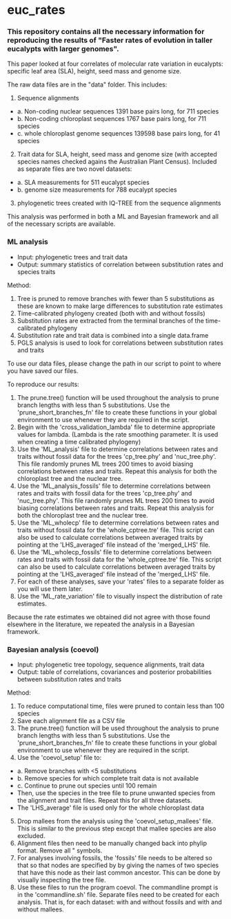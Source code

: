 # euc_rates

### This repository contains all the necessary information for reproducing the results of "Faster rates of evolution in taller eucalypts with larger genomes". 

This paper looked at four correlates of molecular rate variation in eucalypts: specific leaf area (SLA), height, seed mass and genome size.

The raw data files are in the "data" folder. This includes:

1. Sequence alignments 
- a. Non-coding nuclear sequences 1391 base pairs long, for 711 species
- b. Non-coding chloroplast sequences 1767 base pairs long, for 711 species
- c. whole chloroplast genome sequences 139598 base pairs long, for 41 species

2. Trait data for SLA, height, seed mass and genome size (with accepted species names checked agains the Australian Plant Census). Included as separate files are two novel datasets:
- a. SLA measurements for 511 eucalypt species
- b. genome size measurements for 788 eucalypt species

3. phylogenetic trees created with IQ-TREE from the sequence alignments

This analysis was performed in both a ML and Bayesian framework and all of the necessary scripts are available.

### ML analysis
- Input: phylogenetic trees and trait data
- Output: summary statistics of correlation between substitution rates and species traits

Method:
1. Tree is pruned to remove branches with fewer than 5 substitutions as these are known to make large differences to substitution rate estimates
2. Time-calibrated phylogeny created (both with and without fossils)
3. Substitution rates are extracted from the terminal branches of the time-calibrated phylogeny
4. Substitution rate and trait data is combined into a single data.frame
5. PGLS analysis is used to look for correlations between substitution rates and traits

To use our data files, please change the path in our script to point to where you have saved our files.

To reproduce our results:
1. The prune.tree() function will be used throughout the analysis to prune branch lengths with less than 5 substitutions. Use the 'prune_short_branches_fn' file to create these functions in your global environment to use whenever they are required in the script.
2. Begin with the 'cross_validation_lambda' file to determine appropriate values for lambda. (Lambda is the rate smoothing parameter. It is used when creating a time calibrated phylogeny)
3. Use the 'ML_analysis' file to determine correlations between rates and traits without fossil data for the trees 'cp_tree.phy' and 'nuc_tree.phy'. This file randomly prunes ML trees 200 times to avoid biasing correlations between rates and traits. Repeat this analysis for both the chloroplast tree and the nuclear tree.
4. Use the 'ML_analysis_fossils' file to determine correlations between rates and traits with fossil data for the trees 'cp_tree.phy' and 'nuc_tree.phy'. This file randomly prunes ML trees 200 times to avoid biasing correlations between rates and traits. Repeat this analysis for both the chloroplast tree and the nuclear tree.
5. Use the 'ML_wholecp' file to determine correlations between rates and traits without fossil data for the 'whole_cptree.tre' file. This script can also be used to calculate correlations between averaged traits by pointing at the 'LHS_averaged' file instead of the 'merged_LHS' file.
6. Use the 'ML_wholecp_fossils' file to determine correlations between rates and traits with fossil data for the 'whole_cptree.tre' file. This script can also be used to calculate correlations between averaged traits by pointing at the 'LHS_averaged' file instead of the 'merged_LHS' file. 
7. For each of these analyses, save your 'rates' files to a separate folder as you will use them later.
8. Use the 'ML_rate_variation' file to visually inspect the distribution of rate estimates. 

Because the rate estimates we obtained did not agree with those found elsewhere in the literature, we repeated the analysis in a Bayesian framework.

### Bayesian analysis (coevol)
- Input: phylogenetic tree topology, sequence alignments, trait data
- Output: table of correlations, covariances and posterior probabilities between substitution rates and traits

Method:
1. To reduce computational time, files were pruned to contain less than 100 species
2. Save each alignment file as a CSV file
3. The prune.tree() function will be used throughout the analysis to prune branch lengths with less than 5 substitutions. Use the 'prune_short_branches_fn' file to create these functions in your global environment to use whenever they are required in the script.
4. Use the 'coevol_setup' file to:
- a. Remove branches with <5 substitutions
- b. Remove species for which complete trait data is not available
- c. Continue to prune out species until 100 remain
- Then, use the species in the tree file to prune unwanted species from the alignment and trait files. Repeat this for all three datasets.
- The 'LHS_average' file is used only for the whole chloroplast data
5. Drop mallees from the analysis using the 'coevol_setup_mallees' file. This is similar to the previous step except that mallee species are also excluded.
6. Alignment files then need to be manually changed back into phylip format. Remove all " symbols.
7. For analyses involving fossils, the 'fossils' file needs to be altered so that so that nodes are specified by by giving the names of two species that have this node as their last common ancestor. This can be done by visually inspecting the tree file.
8. Use these files to run the program coevol. The commandline prompt is in the 'commandline.sh' file. Separate files need to be created for each analysis. That is, for each dataset: with and without fossils and with and without mallees. 
